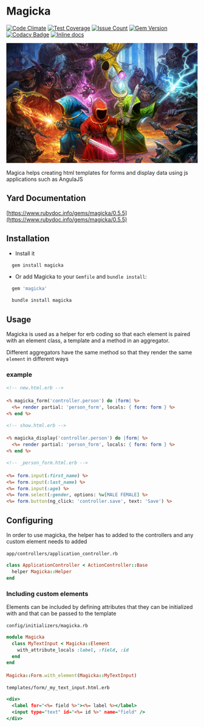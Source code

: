 Magicka
====
[![Code Climate](https://codeclimate.com/github/darthjee/magicka/badges/gpa.svg)](https://codeclimate.com/github/darthjee/magicka)
[![Test Coverage](https://codeclimate.com/github/darthjee/magicka/badges/coverage.svg)](https://codeclimate.com/github/darthjee/magicka/coverage)
[![Issue Count](https://codeclimate.com/github/darthjee/magicka/badges/issue_count.svg)](https://codeclimate.com/github/darthjee/magicka)
[![Gem Version](https://badge.fury.io/rb/magicka.svg)](https://badge.fury.io/rb/magicka)
[![Codacy Badge](https://api.codacy.com/project/badge/Grade/9836de08612e46b889c7978be2b72a14)](https://www.codacy.com/manual/darthjee/magicka?utm_source=github.com&amp;utm_medium=referral&amp;utm_content=darthjee/magicka&amp;utm_campaign=Badge_Grade)
[![Inline docs](http://inch-ci.org/github/darthjee/magicka.svg?branch=master)](http://inch-ci.org/github/darthjee/magicka)

![magicka](https://raw.githubusercontent.com/darthjee/magicka/master/magicka.jpg)

Magica helps creating html templates for forms and display data using js applications
such as AngulaJS

Yard Documentation
-------------------
[https://www.rubydoc.info/gems/magicka/0.5.5](https://www.rubydoc.info/gems/magicka/0.5.5)

Installation
---------------

  - Install it

```ruby
  gem install magicka
```

  - Or add Magicka to your `Gemfile` and `bundle install`:

```ruby
  gem 'magicka'
```

```bash
  bundle install magicka
```

## Usage
Magicka is used as a helper for erb coding so that each element is paired with an
element class, a template and a method in an aggregator.

Different aggregators have the same method so that they render the same `element` in
different ways

### example
```html.erb
<!-- new.html.erb -->

<% magicka_form('controller.person') do |form| %>
  <%= render partial: 'person_form', locals: { form: form } %>
<% end %>
```

```html.erb
<!-- show.html.erb -->

<% magicka_display('controller.person') do |form| %>
  <%= render partial: 'person_form', locals: { form: form } %>
<% end %>
```

```html.erb
<!-- _person_form.html.erb -->

<%= form.input(:first_name) %>
<%= form.input(:last_name) %>
<%= form.input(:age) %>
<%= form.select(:gender, options: %w[MALE FEMALE] %>
<%= form.button(ng_click: 'controller.save', text: 'Save') %>
```

## Configuring
In order to use magicka, the helper has to added to the controllers and any custom
element needs to added

`app/controllers/application_controller.rb`
```ruby
class ApplicationController < ActionController::Base
  helper Magicka::Helper
end
```

### Including custom elements

Elements can be included by defining attributes that they can be initialized with
and that can be passed to the template

`config/initializers/magicka.rb`
```ruby
module Magicka
  class MyTextInput < Magicka::Element
    with_attribute_locals :label, :field, :id
  end
end

Magicka::Form.with_element(Magicka::MyTextInput)
```

`templates/form/_my_text_input.html.erb`
```html.erb
<div>
  <label for="<%= field %>"><%= label %></label>
  <input type="text" id="<%= id %>" name="field" />
</div>
```
